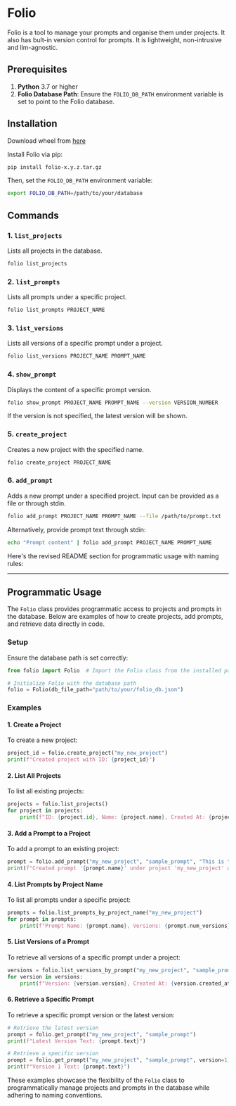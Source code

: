# Folio

Folio is a tool to manage your prompts and organise them under projects. It also has bult-in version control for prompts. It is lightweight, non-intrusive and llm-agnostic.

## Prerequisites

1. **Python** 3.7 or higher
2. **Folio Database Path**: Ensure the `FOLIO_DB_PATH` environment variable is set to point to the Folio database.

## Installation

Download wheel from [here](https://github.com/neshkatrapati/folio/releases/tag/v1.0.0)

Install Folio via pip:

```bash
pip install folio-x.y.z.tar.gz
```

Then, set the `FOLIO_DB_PATH` environment variable:

```bash
export FOLIO_DB_PATH=/path/to/your/database
```

## Commands

### 1. `list_projects`

Lists all projects in the database.

```bash
folio list_projects
```

### 2. `list_prompts`

Lists all prompts under a specific project.

```bash
folio list_prompts PROJECT_NAME
```

### 3. `list_versions`

Lists all versions of a specific prompt under a project.

```bash
folio list_versions PROJECT_NAME PROMPT_NAME
```

### 4. `show_prompt`

Displays the content of a specific prompt version.

```bash
folio show_prompt PROJECT_NAME PROMPT_NAME --version VERSION_NUMBER
```

If the version is not specified, the latest version will be shown.

### 5. `create_project`

Creates a new project with the specified name.

```bash
folio create_project PROJECT_NAME
```

### 6. `add_prompt`

Adds a new prompt under a specified project. Input can be provided as a file or through stdin.

```bash
folio add_prompt PROJECT_NAME PROMPT_NAME --file /path/to/prompt.txt
```

Alternatively, provide prompt text through stdin:

```bash
echo "Prompt content" | folio add_prompt PROJECT_NAME PROMPT_NAME
```

Here's the revised README section for programmatic usage with naming rules:

---

## Programmatic Usage

The `Folio` class provides programmatic access to projects and prompts in the database. Below are examples of how to create projects, add prompts, and retrieve data directly in code.

### Setup

Ensure the database path is set correctly:

```python
from folio import Folio  # Import the Folio class from the installed package

# Initialize Folio with the database path
folio = Folio(db_file_path="path/to/your/folio_db.json")
```

### Examples

#### 1. Create a Project

To create a new project:

```python
project_id = folio.create_project("my_new_project")
print(f"Created project with ID: {project_id}")
```

#### 2. List All Projects

To list all existing projects:

```python
projects = folio.list_projects()
for project in projects:
    print(f"ID: {project.id}, Name: {project.name}, Created At: {project.created_at}")
```

#### 3. Add a Prompt to a Project

To add a prompt to an existing project:

```python
prompt = folio.add_prompt("my_new_project", "sample_prompt", "This is the text of the sample prompt.")
print(f"Created prompt '{prompt.name}' under project 'my_new_project' with version {prompt.version}")
```

#### 4. List Prompts by Project Name

To list all prompts under a specific project:

```python
prompts = folio.list_prompts_by_project_name("my_new_project")
for prompt in prompts:
    print(f"Prompt Name: {prompt.name}, Versions: {prompt.num_versions}")
```

#### 5. List Versions of a Prompt

To retrieve all versions of a specific prompt under a project:

```python
versions = folio.list_versions_by_prompt("my_new_project", "sample_prompt")
for version in versions:
    print(f"Version: {version.version}, Created At: {version.created_at}")
```

#### 6. Retrieve a Specific Prompt

To retrieve a specific prompt version or the latest version:

```python
# Retrieve the latest version
prompt = folio.get_prompt("my_new_project", "sample_prompt")
print(f"Latest Version Text: {prompt.text}")

# Retrieve a specific version
prompt = folio.get_prompt("my_new_project", "sample_prompt", version=1)
print(f"Version 1 Text: {prompt.text}")
```

These examples showcase the flexibility of the `Folio` class to programmatically manage projects and prompts in the database while adhering to naming conventions.